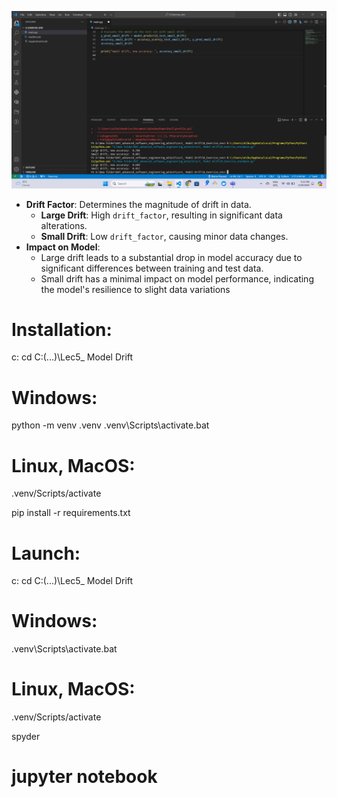 ![Quality Gate Status](https://github.com/atikul-islam-sajib/Other-Tasks/blob/main/projects/Model-Drift/Screenshot%20(48).png)



- **Drift Factor**: Determines the magnitude of drift in data.
  - **Large Drift**: High `drift_factor`, resulting in significant data alterations.
  - **Small Drift**: Low `drift_factor`, causing minor data changes.
- **Impact on Model**:
  - Large drift leads to a substantial drop in model accuracy due to significant differences between training and test data.
  - Small drift has a minimal impact on model performance, indicating the model's resilience to slight data variations

  

# Installation:
c:
cd C:\(...)\Lec5_ Model Drift

# Windows:
python -m venv .venv
.venv\Scripts\activate.bat

# Linux, MacOS:
.venv/Scripts/activate

pip install -r requirements.txt

# Launch:
c:
cd C:\(...)\Lec5_ Model Drift

# Windows:
.venv\Scripts\activate.bat
# Linux, MacOS:
.venv/Scripts/activate

spyder
# jupyter notebook

